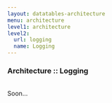 ```yaml
---
layout: datatables-architecture
menu: architecture
level1: architecture
level2:
  url: logging
  name: Logging
---
```


### Architecture :: Logging

<br />
Soon...